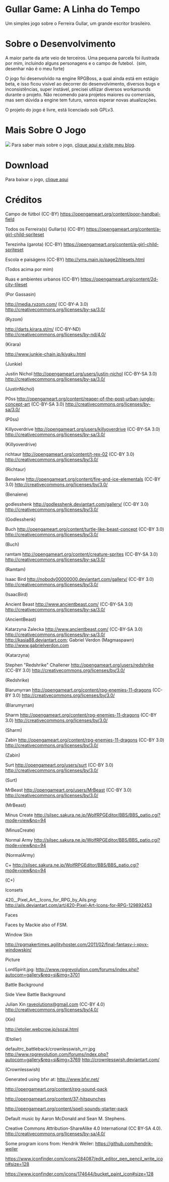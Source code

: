 # Gullar Game: A Linha do Tempo
Um simples jogo sobre o Ferreira Gullar, um grande escritor brasileiro.

# Sobre o Desenvolvimento
A maior parte da arte veio de terceiros. Uma pequena parcela foi ilustrada por mim, incluindo alguns personagens e o campo de futebol.  (sim, desenhar não é o meu forte)

O jogo foi desenvolvido na engine RPGBoss, a qual ainda está em estágio beta, e isso ficou visível ao decorrer do desenvolvimento, diversos bugs e inconsistências, super instável, precisei utilizar diversos workarounds durante o projeto. Não recomendo para projetos maiores ou comerciais, mas sem dúvida a engine tem futuro, vamos esperar novas atualizações.

O projeto do jogo é livre, está licenciado sob GPLv3.

# Mais Sobre O Jogo
<img src="https://rafaelliberatori.files.wordpress.com/2017/07/gullardemo.jpg">
Para saber mais sobre o jogo, <a href="">clique aqui e visite meu blog</a>.

# Download
Para baixar o jogo, <a href="https://github.com/FaelLiberatori/Gullar-Game-A-Linha-do-Tempo/releases">clique aqui<a/>

# Créditos
Campo de fútbol (CC-BY) https://opengameart.org/content/poor-handbal-field

Todos os Ferreira(s) Gullar(s) (CC-BY) https://opengameart.org/content/a-girl-child-spriteset

Terezinha (garota) (CC-BY) https://opengameart.org/content/a-girl-child-spriteset

Escola e paiságens (CC-BY) http://yms.main.jp/page2/tilesets.html

(Todos acima por mim)

Ruas e ambientes urbanos (CC-BY) https://opengameart.org/content/2d-city-tileset

(Por Gassasin)

http://media.ryzom.com/ (CC-BY-A 3.0) http://creativecommons.org/licenses/by-sa/3.0/

(Ryzom)

http://darts.kirara.st/m/ (CC-BY-ND) http://creativecommons.org/licenses/by-nd/4.0/

(Kirara)

http://www.junkie-chain.jp/kiyaku.html

(Junkie)

Justin Nichol http://opengameart.org/users/justin-nichol (CC-BY-SA 3.0) http://creativecommons.org/licenses/by-sa/3.0/

(JustinNichol)

P0ss http://opengameart.org/content/reaper-of-the-post-urban-jungle-concept-art (CC-BY-SA 3.0) http://creativecommons.org/licenses/by-sa/3.0/

(P0ss)

Killyoverdrive http://opengameart.org/users/killyoverdrive (CC-BY-SA 3.0) http://creativecommons.org/licenses/by-sa/3.0/

(Killyoverdrive)

richtaur http://opengameart.org/content/t-rex-02 (CC-BY 3.0) http://creativecommons.org/licenses/by/3.0/

(Richtaur)

Benalene http://opengameart.org/content/fire-and-ice-elementals (CC-BY 3.0) http://creativecommons.org/licenses/by/3.0/

(Benalene)

godlesshenk http://godlesshenk.deviantart.com/gallery/ (CC-BY 3.0) http://creativecommons.org/licenses/by/3.0/

(Godlesshenk)

Buch http://opengameart.org/content/turtle-like-beast-concept (CC-BY 3.0) http://creativecommons.org/licenses/by/3.0/

(Buch)

ramtam http://opengameart.org/content/creature-sprites (CC-BY-SA 3.0) http://creativecommons.org/licenses/by-sa/3.0/

(Ramtam)

Isaac Bird http://nobody00000000.deviantart.com/gallery/ (CC-BY 3.0) http://creativecommons.org/licenses/by/3.0/

(IsaacBird)

Ancient Beast http://www.ancientbeast.com/ (CC-BY-SA 3.0) http://creativecommons.org/licenses/by-sa/3.0/

(AncientBeast)

Katarzyna Zalecka http://www.ancientbeast.com/ (CC-BY-SA 3.0) http://creativecommons.org/licenses/by-sa/3.0/ http://kasia88.deviantart.com; Gabriel Verdon (Magmaspawn) http://www.gabrielverdon.com

(Katarzyna)

Stephen "Redshrike" Challener http://opengameart.org/users/redshrike (CC-BY 3.0) http://creativecommons.org/licenses/by/3.0/

(Redshrike)

Blarumyrran http://opengameart.org/content/rpg-enemies-11-dragons (CC-BY 3.0) http://creativecommons.org/licenses/by/3.0/

(Blarumyrran)

Sharm http://opengameart.org/content/rpg-enemies-11-dragons (CC-BY 3.0) http://creativecommons.org/licenses/by/3.0/

(Sharm)

Zabin http://opengameart.org/content/rpg-enemies-11-dragons (CC-BY 3.0) http://creativecommons.org/licenses/by/3.0/

(Zabin)

Surt http://opengameart.org/users/surt (CC-BY 3.0) http://creativecommons.org/licenses/by/3.0/

(Surt)

MrBeast http://opengameart.org/users/MrBeast (CC-BY 3.0) http://creativecommons.org/licenses/by/3.0/

(MrBeast)

Minus Create http://silsec.sakura.ne.jp/WolfRPGEditor/BBS/BBS_patio.cgi?mode=view&no=94

(MinusCreate)

Normal Army http://silsec.sakura.ne.jp/WolfRPGEditor/BBS/BBS_patio.cgi?mode=view&no=94

(NormalArmy)

C+ http://silsec.sakura.ne.jp/WolfRPGEditor/BBS/BBS_patio.cgi?mode=view&no=94

(C+)

Iconsets

420__Pixel_Art__Icons_for_RPG_by_Ails.png: http://ails.deviantart.com/art/420-Pixel-Art-Icons-for-RPG-129892453

Faces

Faces by Mackie also of FSM.

Window Skin

http://rpgmakertimes.agilityhoster.com/2011/02/final-fantasy-i-xpvx-windowskin/

Picture

LordSpirit.jpg: http://www.rpgrevolution.com/forums/index.php?autocom=gallery&req=si&img=3701

Battle Background

Side View Battle Background

Julian Xin raveolutionx@gmail.com (CC-BY 4.0) http://creativecommons.org/licenses/by/4.0/

(Xin)

http://etolier.webcrow.jp/sozai.html

(Etolier)

defaultrc_battleback/crownlesswish_rrr.jpg http://www.rpgrevolution.com/forums/index.php?autocom=gallery&req=si&img=3769 http://crownlesswish.deviantart.com/

(Crownlesswish)

Generated using bfxr at: http://www.bfxr.net/

http://opengameart.org/content/rpg-sound-pack

http://opengameart.org/content/37-hitspunches

http://opengameart.org/content/spell-sounds-starter-pack

Default music by Aaron McDonald and Sean M. Stephens.

Creative Commons Attribution-ShareAlike 4.0 International (CC BY-SA 4.0). http://creativecommons.org/licenses/by-sa/4.0/

Some program icons from: Hendrik Weiler: https://github.com/hendrik-weiler 

https://www.iconfinder.com/icons/284087/edit_editor_pen_pencil_write_icon#size=128 

https://www.iconfinder.com/icons/174644/bucket_paint_icon#size=128


